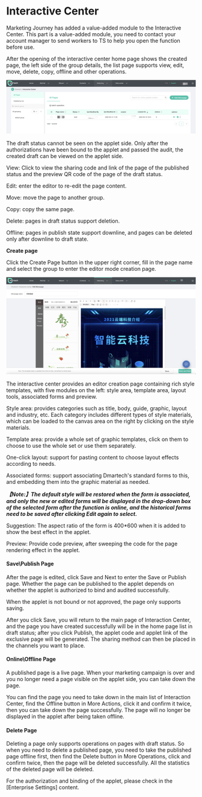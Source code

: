 # Interactive Center

Marketing Journey has added a value-added module to the Interactive Center. This part is a value-added module, you need to contact your account manager to send workers to TS to help you open the function before use.&#x20;

After the opening of the interactive center home page shows the created page, the left side of the group details, the list page supports view, edit, move, delete, copy, offline and other operations.

![](<.gitbook/assets/image (642).png>)

The draft status cannot be seen on the applet side. Only after the authorizations have been bound to the applet and passed the audit, the created draft can be viewed on the applet side.

View: Click to view the sharing code and link of the page of the published status and the preview QR code of the page of the draft status.&#x20;

Edit: enter the editor to re-edit the page content.&#x20;

Move: move the page to another group.&#x20;

Copy: copy the same page.&#x20;

Delete: pages in draft status support deletion.&#x20;

Offline: pages in publish state support downline, and pages can be deleted only after downline to draft state.

**Create page**

Click the Create Page button in the upper right corner, fill in the page name and select the group to enter the editor mode creation page.

![](<.gitbook/assets/image (643) (1).png>)

The interactive center provides an editor creation page containing rich style templates, with five modules on the left: style area, template area, layout tools, associated forms and preview.&#x20;

Style area: provides categories such as title, body, guide, graphic, layout and industry, etc. Each category includes different types of style materials, which can be loaded to the canvas area on the right by clicking on the style materials.&#x20;

Template area: provide a whole set of graphic templates, click on them to choose to use the whole set or use them separately.&#x20;

One-click layout: support for pasting content to choose layout effects according to needs.&#x20;

Associated forms: support associating Dmartech's standard forms to this, and embedding them into the graphic material as needed.

_**【Note:】The default style will be restored when the form is associated, and only the new or edited forms will be displayed in the drop-down box of the selected form after the function is online, and the historical forms need to be saved after clicking Edit again to select.**_

Suggestion: The aspect ratio of the form is 400\*600 when it is added to show the best effect in the applet.&#x20;

Preview: Provide code preview, after sweeping the code for the page rendering effect in the applet.

#### Save\Publish Page

After the page is edited, click Save and Next to enter the Save or Publish page. Whether the page can be published to the applet depends on whether the applet is authorized to bind and audited successfully.

&#x20;When the applet is not bound or not approved, the page only supports saving.

After you click Save, you will return to the main page of Interaction Center, and the page you have created successfully will be in the home page list in draft status; after you click Publish, the applet code and applet link of the exclusive page will be generated. The sharing method can then be placed in the channels you want to place.

#### Online\Offline Page

A published page is a live page. When your marketing campaign is over and you no longer need a page visible on the applet side, you can take down the page.&#x20;

You can find the page you need to take down in the main list of Interaction Center, find the Offline button in More Actions, click it and confirm it twice, then you can take down the page successfully. The page will no longer be displayed in the applet after being taken offline.

#### Delete Page

Deleting a page only supports operations on pages with draft status. So when you need to delete a published page, you need to take the published page offline first, then find the Delete button in More Operations, click and confirm twice, then the page will be deleted successfully. All the statistics of the deleted page will be deleted.

For the authorization and binding of the applet, please check in the \[Enterprise Settings] content.
